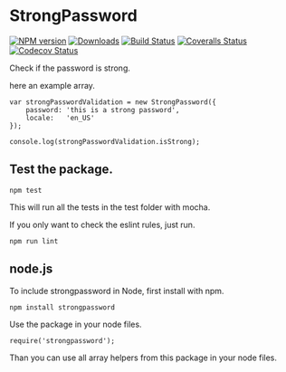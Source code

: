# StrongPassword

[![NPM version][npm-image]][npm-url] [![Downloads][downloads-image]][npm-stats] [![Build Status][travis-image]][travis-url] [![Coveralls Status][coveralls-image]][coveralls-url] [![Codecov Status][codecov-image]][codecov-url]

Check if the password is strong.

here an example array.

```
var strongPasswordValidation = new StrongPassword({
    password: 'this is a strong password',
    locale:   'en_US'
});

console.log(strongPasswordValidation.isStrong);
```


## Test the package.

```
npm test
```

This will run all the tests in the test folder with mocha.

If you only want to check the eslint rules, just run.

```
npm run lint
```

## node.js

To include strongpassword in Node, first install with npm.

```
npm install strongpassword
```

Use the package in your node files.

```
require('strongpassword');
```

Than you can use all array helpers from this package in your node files.


[downloads-image]: https://img.shields.io/npm/dt/strongpassword.svg
[npm-url]: https://www.npmjs.com/package/strongpassword
[npm-image]: https://img.shields.io/npm/v/strongpassword.svg
[npm-stats]: https://npm-stat.com/charts.html?package=strongpassword
[travis-url]: https://travis-ci.org/w3nl/strongpassword
[travis-image]: https://img.shields.io/travis/w3nl/strongpassword/master.svg
[coveralls-url]: https://coveralls.io/r/w3nl/strongpassword
[coveralls-image]: https://img.shields.io/coveralls/w3nl/strongpassword/master.svg
[codecov-url]: https://codecov.io/gh/w3nl/strongpassword
[codecov-image]: https://img.shields.io/codecov/c/github/w3nl/strongpassword.svg
